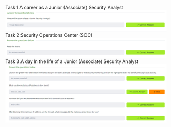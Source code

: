 Task 1 A career as a Junior (Associate) Security Analyst
![alt text](image.png)
Task 2 Security Operations Center (SOC)
![alt text](image-1.png)
Task 3 A day In the life of a Junior (Associate) Security Analyst
![alt text](image-2.png)
